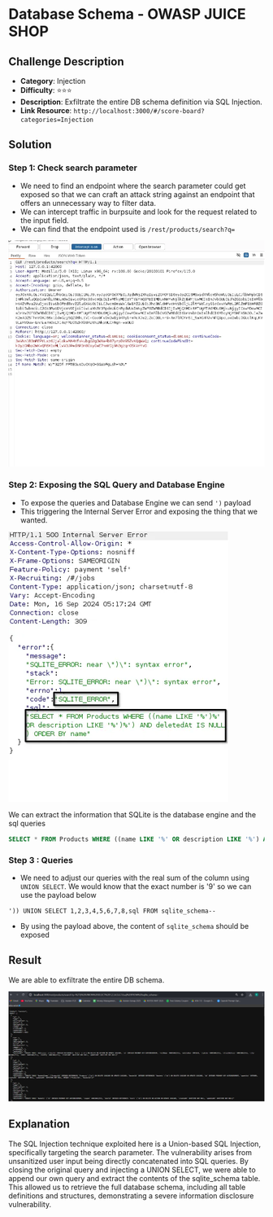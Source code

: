 # Database Schema - OWASP JUICE SHOP

## Challenge Description

* **Category**: Injection
* **Difficulty**: ⭐⭐⭐
* **Description**: Exfiltrate the entire DB schema definition via SQL Injection.
* **Link Resource**: `http://localhost:3000/#/score-board?categories=Injection`

## Solution

### Step 1: Check search parameter

* We need to find an endpoint where the search parameter could get exposed so that we can craft an attack string against an endpoint that offers an unnecessary way to filter data.
* We can intercept traffic in burpsuite and look for the request related to the input field.
* We can find that the endpoint used is `/rest/products/search?q=`

![searchparams](../../assets/database-schema1.png)

### Step 2: Exposing the SQL Query and Database Engine

* To expose the queries and Database Engine we can send `')` payload
* This triggering the Internal Server Error and exposing the thing that we wanted.

![Exposing](../../assets/database-schema2.png)

We can extract the information that SQLite is the database engine and the sql queries
```sql
SELECT * FROM Products WHERE ((name LIKE '%' OR description LIKE '%') AND deletedAt IS NULL) ORDER BY name
```

### Step 3 : Queries

* We need to adjust our queries with the real sum of the column using `UNION SELECT`. We would know that the exact number is '9' so we can use the payload below

```
')) UNION SELECT 1,2,3,4,5,6,7,8,sql FROM sqlite_schema--
```

* By using the payload above, the content of `sqlite_schema` should be exposed

## Result

We are able to exfiltrate the entire DB schema.

![Result](../../assets/database-schema3.png)

## Explanation

The SQL Injection technique exploited here is a Union-based SQL Injection, specifically targeting the search parameter. The vulnerability arises from unsanitized user input being directly concatenated into SQL queries. By closing the original query and injecting a UNION SELECT, we were able to append our own query and extract the contents of the sqlite_schema table. This allowed us to retrieve the full database schema, including all table definitions and structures, demonstrating a severe information disclosure vulnerability.
